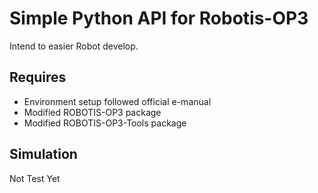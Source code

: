 # Simple Python API for Robotis-OP3
Intend to easier Robot develop.
## Requires
* Environment setup followed official e-manual
* Modified ROBOTIS-OP3 package
* Modified ROBOTIS-OP3-Tools package
## Simulation
Not Test Yet
